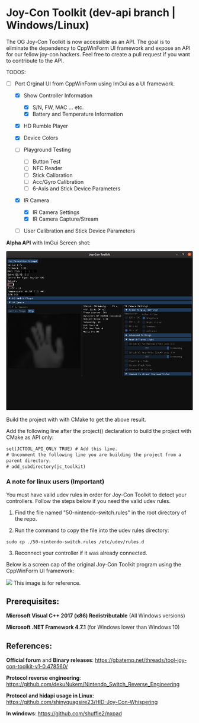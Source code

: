 # Joy-Con Toolkit (dev-api branch | Windows/Linux)
The OG Joy-Con Toolkit is now accessible as an API.
The goal is to eliminate the dependency to CppWinForm UI framework and expose an API for our fellow joy-con hackers. Feel free to create a pull request if you want to contribute to the API.

TODOS:
- [ ] Port Orginal UI from CppWinForm using ImGui as a UI framework.

  - [x] Show Controller Information
    - [x] S/N, FW, MAC ... etc.
    - [x] Battery and Temperature Information
    
  - [x] HD Rumble Player
  
  - [X] Device Colors

  - [ ] Playground Testing
    - [ ] Button Test
    - [ ] NFC Reader
    - [ ] Stick Calibration
    - [ ] Acc/Gyro Calibration
    - [ ] 6-Axis and Stick Device Parameters
    
  - [x] IR Camera
    - [x] IR Camera Settings
    - [x] IR Camera Capture/Stream
    
  - [ ] User Calibration and Stick Device Parameters

**Alpha API** with ImGui Screen shot:

![](./jctoolkit_ubuntu.png)

Build the project with with CMake to get the above result.

Add the following line after the project() declaration to build the project with CMake as API only:
```
set(JCTOOL_API_ONLY TRUE) # Add this line.
# Uncomment the following line you are building the project from a parent directory.
# add_subdirectory(jc_toolkit)
```
### A note for linux users (Important)

You must have valid udev rules in order for Joy-Con Toolkit to detect your controllers.
Follow the steps below if you need the valid udev rules.

1. Find the file named "50-nintendo-switch.rules" in the root directory of the repo.

2. Run the command to copy the file into the udev rules directory:
```
sudo cp ./50-nintendo-switch.rules /etc/udev/rules.d
```
3. Reconnect your controller if it was already connected.

Below is a screen cap of the original Joy-Con Toolkit program using the CppWinForm UI framework:

![](http://ctcaer.com/wii/jc6.png)
This image is for reference.

## Prerequisites:

**Microsoft Visual C++ 2017 (x86) Redistributable** (All Windows versions)

**Microsoft .NET Framework 4.7.1** (for Windows lower than Windows 10)

## References:

**Official forum** and **Binary releases**: https://gbatemp.net/threads/tool-joy-con-toolkit-v1-0.478560/

**Protocol reverse engineering**: https://github.com/dekuNukem/Nintendo_Switch_Reverse_Engineering

**Protocol and hidapi usage in Linux**: https://github.com/shinyquagsire23/HID-Joy-Con-Whispering

**In windows**: https://github.com/shuffle2/nxpad
